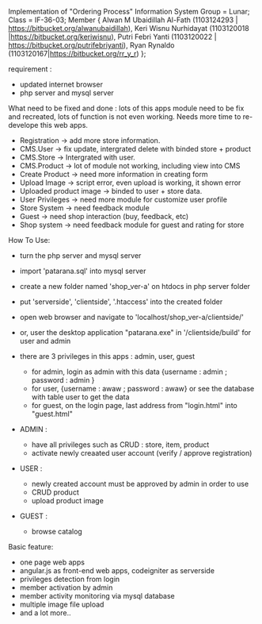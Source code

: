 Implementation of "Ordering Process" Information System 
Group = Lunar; 
Class = IF-36-03; 
Member {
Alwan M Ubaidillah Al-Fath (1103124293 | https://bitbucket.org/alwanubaidillah), 
Keri Wisnu Nurhidayat (1103120018 |https://bitbucket.org/keriwisnu), 
Putri Febri Yanti (1103120022 | https://bitbucket.org/putrifebriyanti), 
Ryan Rynaldo (1103120167|https://bitbucket.org/rr_y_r)
};

requirement :
- updated internet browser
- php server and mysql server

What need to be fixed and done :
lots of this apps module need to be fix and recreated, lots of function is not even working. Needs more time to re-develope this web apps.
- Registration -> add more store information.
- CMS.User -> fix update, intergrated delete with binded store + product
- CMS.Store -> Intergrated with user.
- CMS.Product -> lot of module not working, including view into CMS
- Create Product -> need more information in creating form
- Upload Image -> script error, even upload is working, it shown error
- Uploaded product image -> binded to user + store data.
- User Privileges -> need more module for customize user profile
- Store System -> need feedback module
- Guest -> need shop interaction (buy, feedback, etc)
- Shop system -> need feedback module for guest and rating for store

How To Use:
- turn the php server and mysql server
- import 'patarana.sql' into mysql server
- create a new folder named 'shop_ver-a' on htdocs in php server folder
- put 'serverside', 'clientside', '.htaccess' into the created folder
- open web browser and navigate to 'localhost/shop_ver-a/clientside/'
- or, user the desktop application "patarana.exe" in '/clientside/build' for user and admin
- there are 3 privileges in this apps : admin, user, guest
    - for admin, login as admin with this data {username : admin ; password : admin }
    - for user, {username : awaw ; password : awaw} or see the database with table user to get the data
    - for guest, on the login page, last address from "login.html" into "guest.html"
- ADMIN :
    - have all privileges such as CRUD : store, item, product
    - activate newly creaated user account (verify / approve registration)
    
- USER :
    - newly created account must be approved by admin in order to use
    - CRUD product
    - upload product image
    
- GUEST :
    - browse catalog

Basic feature:
- one page web apps
- angular.js as front-end web apps, codeigniter as serverside
- privileges detection from login
- member activation by admin
- member activity monitoring via mysql database
- multiple image file upload
- and a lot more..